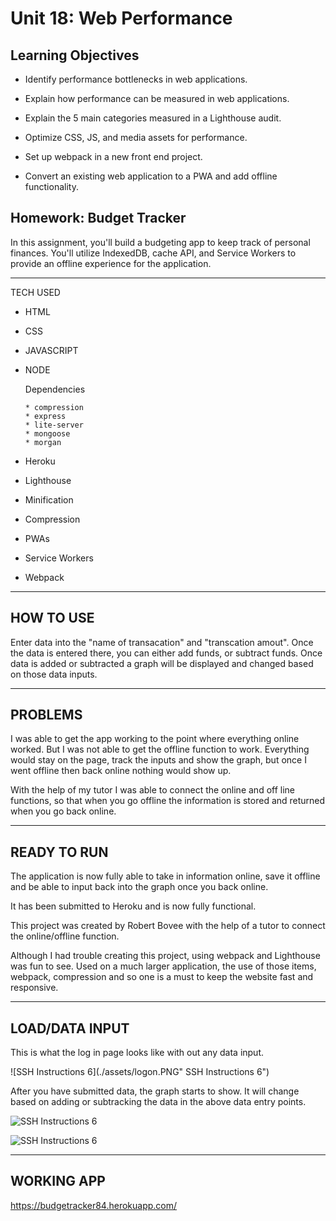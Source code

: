 # Unit 18: Web Performance


## Learning Objectives


* Identify performance bottlenecks in web applications.

* Explain how performance can be measured in web applications.

* Explain the 5 main categories measured in a Lighthouse audit.

* Optimize CSS, JS, and media assets for performance.

* Set up webpack in a new front end project.

* Convert an existing web application to a PWA and add offline functionality.

## Homework: Budget Tracker

In this assignment, you'll build a budgeting app to keep track of personal finances. You'll utilize IndexedDB, cache API, and Service Workers to provide an offline experience for the application.

*****

TECH USED

* HTML
* CSS
* JAVASCRIPT
* NODE
    
    Dependencies
      
      * compression
      * express
      * lite-server
      * mongoose
      * morgan

* Heroku
* Lighthouse
* Minification
* Compression
* PWAs
* Service Workers
* Webpack

*****

## HOW TO USE

Enter data into the "name of transacation" and "transcation amout".  Once the data is entered there, you can either add funds, or subtract funds.  Once data is added or subtracted a graph will be displayed and changed based on those data inputs.

*****

## PROBLEMS 

I was able to get the app working to the point where everything online worked.  But I was not able to get the offline function to work. Everything would stay on the page, track the inputs and show the graph, but once I went offline then back online nothing would show up. 

With the help of my tutor I was able to connect the online and off line functions, so that when you go offline the information is stored and returned when you go back online.

*****

## READY TO RUN

The application is now fully able to take in information online, save it offline and be able to input back into the graph once you back online.

It has been submitted to Heroku and is now fully functional.

This project was created by Robert Bovee with the help of a tutor to connect the online/offline function.

Although I had trouble creating this project, using webpack and Lighthouse was fun to see.  Used on a much larger application, the use of those items, webpack, compression and so one is a must to keep the website fast and responsive.

*****

## LOAD/DATA INPUT 

This is what the log in page looks like with out any data input.

![SSH Instructions 6](./assets/logon.PNG"  SSH Instructions 6")

After you have submitted data, the graph starts to show. It will change based on adding or subtracking the data in the above data entry points.

![SSH Instructions 6](./assets/datachange.PNG " SSH Instructions 6")

![SSH Instructions 6](./assets/City.PNG "SSH Instructions 6")


*****

## WORKING APP

https://budgetracker84.herokuapp.com/




